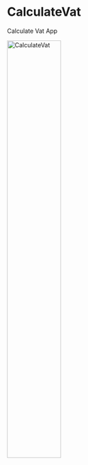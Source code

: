 # CalculateVat
Calculate Vat App

<img src="https://github.com/rwishd17/CalculateVat/blob/master/CalculateVat.png" alt="CalculateVat" width="50%">
